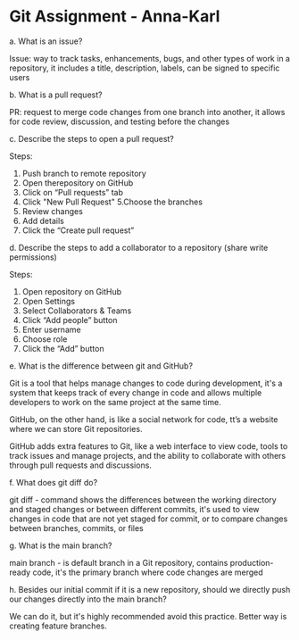 # Git Assignment - Anna-Karl

a. What is an issue?

Issue: way to track tasks, enhancements, bugs, and other types of work in a repository, it includes a title, description, labels, can be signed to specific users

b. What is a pull request?

PR: request to merge code changes from one branch into another, it allows for code review, discussion, and testing before the changes

c. Describe the steps to open a pull request?

Steps:

1. Push branch to remote repository
2. Open therepository on GitHub                  
3. Click on “Pull requests” tab 
4. Click "New Pull Request"
5.Choose the branches 
6. Review changes
7. Add details
8. Click the “Create pull request”

d. Describe the steps to add a collaborator to a repository (share write permissions)

Steps:

1. Open repository on GitHub
2. Open Settings
3. Select Collaborators & Teams
4. Click “Add people” button
5. Enter username
6. Choose role 
7. Click the “Add” button

e. What is the difference between git and GitHub?

Git is a tool that helps manage changes to code during development, it's a system that keeps track of every change in code and allows multiple developers to work on the same project at the same time. 

GitHub, on the other hand, is like a social network for code, tt’s a website where we can store Git repositories. 

GitHub adds extra features to Git, like a web interface to view code, tools to track issues and manage projects, and the ability to collaborate with others through pull requests and discussions. 

f. What does git diff do?

git diff  - command shows the differences between the working directory and staged changes or between different commits, it's used to view changes in code that are not yet staged for commit, or to compare changes between branches, commits, or files

g. What is the main branch?

main branch - is default branch in a Git repository, contains production-ready code, it's the primary branch where code changes are merged

h. Besides our initial commit if it is a new repository, should we directly push our changes directly into the main branch?

We can do it, but it's highly recommended avoid this practice. Better way is creating feature branches.